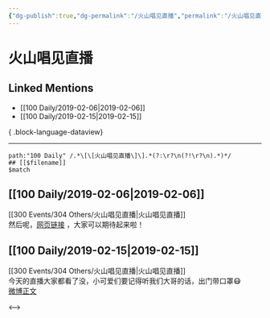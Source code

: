 ```yaml
---
{"dg-publish":true,"dg-permalink":"/火山唱见直播","permalink":"/火山唱见直播/","created":"2022-12-22T14:34:38.000+08:00","updated":"2023-04-10T17:11:20.000+08:00"}
---
```


# 火山唱见直播

## Linked Mentions
- [[100 Daily/2019-02-06\|2019-02-06]]
- [[100 Daily/2019-02-15\|2019-02-15]]

{ .block-language-dataview}

---

```expander
path:"100 Daily" /.*\[\[火山唱见直播\]\].*(?:\r?\n(?!\r?\n).*)*/
## [[$filename]]
$match
```
## [[100 Daily/2019-02-06\|2019-02-06]]
[[300 Events/304 Others/火山唱见直播\|火山唱见直播]]  
然后呢，[网页链接](https://t.cn/EctDNPM) ，大家可以期待起来啦！

## [[100 Daily/2019-02-15\|2019-02-15]]
[[300 Events/304 Others/火山唱见直播\|火山唱见直播]]  
今天的直播大家都看了没，小可爱们要记得听我们大哥的话，出门带口罩😷  
[微博正文](https://weibo.com/detail/4340111980841701)

<-->